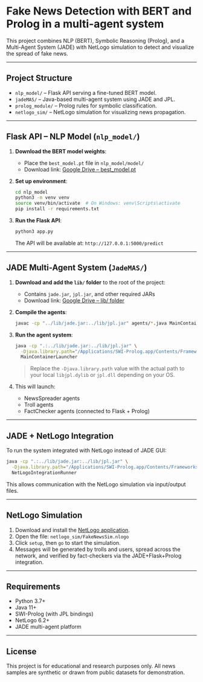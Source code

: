# Fake News Detection with BERT and Prolog in a multi-agent system

This project combines NLP (BERT), Symbolic Reasoning (Prolog), and a Multi-Agent System (JADE) with NetLogo simulation to detect and visualize the spread of fake news.

---

## Project Structure

- `nlp_model/` – Flask API serving a fine-tuned BERT model.
- `jadeMAS/` – Java-based multi-agent system using JADE and JPL.
- `prolog_module/` – Prolog rules for symbolic classification.
- `netlogo_sim/` – NetLogo simulation for visualizing news propagation.

---

## Flask API – NLP Model (`nlp_model/`)

1. **Download the BERT model weights**:
   - Place the `best_model.pt` file in `nlp_model/model/`
   - Download link: [Google Drive – best_model.pt](https://drive.google.com/drive/folders/1ZVJsfE3rAm9dkHdcGpjJjPEaAp64yGmQ?usp=drive_link)

2. **Set up environment**:
   ```bash
   cd nlp_model
   python3 -m venv venv
   source venv/bin/activate  # On Windows: venv\Scripts\activate
   pip install -r requirements.txt
   ```

3. **Run the Flask API**:
   ```bash
   python3 app.py
   ```

   The API will be available at: `http://127.0.0.1:5000/predict`

---

## JADE Multi-Agent System (`JadeMAS/`)

1. **Download and add the `lib/` folder** to the root of the project:
   - Contains `jade.jar`, `jpl.jar`, and other required JARs
   - Download link: [Google Drive – lib/ folder](https://drive.google.com/drive/folders/1ZVJsfE3rAm9dkHdcGpjJjPEaAp64yGmQ?usp=drive_link)

2. **Compile the agents**:
   ```bash
   javac -cp "../lib/jade.jar:../lib/jpl.jar" agents/*.java MainContainerLauncher.java
   ```

3. **Run the agent system**:
   ```bash
   java -cp ".:../lib/jade.jar:../lib/jpl.jar" \
     -Djava.library.path="/Applications/SWI-Prolog.app/Contents/Frameworks" \
     MainContainerLauncher
   ```

   > Replace the `-Djava.library.path` value with the actual path to your local `libjpl.dylib` or `jpl.dll` depending on your OS.

4. This will launch:
   - NewsSpreader agents
   - Troll agents
   - FactChecker agents (connected to Flask + Prolog)

---

## JADE + NetLogo Integration

To run the system integrated with NetLogo instead of JADE GUI:
```bash
java -cp ".:../lib/jade.jar:../lib/jpl.jar" \
  -Djava.library.path="/Applications/SWI-Prolog.app/Contents/Frameworks" \
  NetLogoIntegrationRunner
```

This allows communication with the NetLogo simulation via input/output files.

---

## NetLogo Simulation

1. Download and install the [NetLogo application](https://ccl.northwestern.edu/netlogo/).
2. Open the file: `netlogo_sim/FakeNewsSim.nlogo`
3. Click `setup`, then `go` to start the simulation.
4. Messages will be generated by trolls and users, spread across the network, and verified by fact-checkers via the JADE+Flask+Prolog integration.

---

## Requirements

- Python 3.7+
- Java 11+
- SWI-Prolog (with JPL bindings)
- NetLogo 6.2+
- JADE multi-agent platform

---

## License

This project is for educational and research purposes only. All news samples are synthetic or drawn from public datasets for demonstration.
